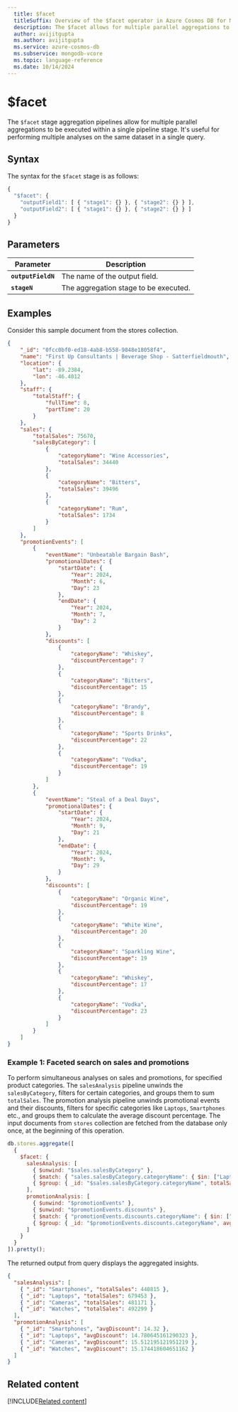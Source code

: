 ```yaml
---
  title: $facet
  titleSuffix: Overview of the $facet operator in Azure Cosmos DB for MongoDB (vCore)
  description: The $facet allows for multiple parallel aggregations to be executed within a single pipeline stage.
  author: avijitgupta
  ms.author: avijitgupta
  ms.service: azure-cosmos-db
  ms.subservice: mongodb-vcore
  ms.topic: language-reference
  ms.date: 10/14/2024
---
```


# $facet

The `$facet` stage aggregation pipelines allow for multiple parallel aggregations to be executed within a single pipeline stage. It's useful for performing multiple analyses on the same dataset in a single query.

## Syntax

The syntax for the `$facet` stage is as follows:

```javascript
{
  "$facet": {
    "outputField1": [ { "stage1": {} }, { "stage2": {} } ],
    "outputField2": [ { "stage1": {} }, { "stage2": {} } ]
  }
}
```

## Parameters

| Parameter | Description |
| --- | --- |
| **`outputFieldN`**| The name of the output field.|
| **`stageN`**| The aggregation stage to be executed.|

## Examples

Consider this sample document from the stores collection.
```json
{
    "_id": "0fcc0bf0-ed18-4ab8-b558-9848e18058f4",
    "name": "First Up Consultants | Beverage Shop - Satterfieldmouth",
    "location": {
        "lat": -89.2384,
        "lon": -46.4012
    },
    "staff": {
        "totalStaff": {
            "fullTime": 8,
            "partTime": 20
        }
    },
    "sales": {
        "totalSales": 75670,
        "salesByCategory": [
            {
                "categoryName": "Wine Accessories",
                "totalSales": 34440
            },
            {
                "categoryName": "Bitters",
                "totalSales": 39496
            },
            {
                "categoryName": "Rum",
                "totalSales": 1734
            }
        ]
    },
    "promotionEvents": [
        {
            "eventName": "Unbeatable Bargain Bash",
            "promotionalDates": {
                "startDate": {
                    "Year": 2024,
                    "Month": 6,
                    "Day": 23
                },
                "endDate": {
                    "Year": 2024,
                    "Month": 7,
                    "Day": 2
                }
            },
            "discounts": [
                {
                    "categoryName": "Whiskey",
                    "discountPercentage": 7
                },
                {
                    "categoryName": "Bitters",
                    "discountPercentage": 15
                },
                {
                    "categoryName": "Brandy",
                    "discountPercentage": 8
                },
                {
                    "categoryName": "Sports Drinks",
                    "discountPercentage": 22
                },
                {
                    "categoryName": "Vodka",
                    "discountPercentage": 19
                }
            ]
        },
        {
            "eventName": "Steal of a Deal Days",
            "promotionalDates": {
                "startDate": {
                    "Year": 2024,
                    "Month": 9,
                    "Day": 21
                },
                "endDate": {
                    "Year": 2024,
                    "Month": 9,
                    "Day": 29
                }
            },
            "discounts": [
                {
                    "categoryName": "Organic Wine",
                    "discountPercentage": 19
                },
                {
                    "categoryName": "White Wine",
                    "discountPercentage": 20
                },
                {
                    "categoryName": "Sparkling Wine",
                    "discountPercentage": 19
                },
                {
                    "categoryName": "Whiskey",
                    "discountPercentage": 17
                },
                {
                    "categoryName": "Vodka",
                    "discountPercentage": 23
                }
            ]
        }
    ]
}
```

### Example 1: Faceted search on sales and promotions

To perform simultaneous analyses on sales and promotions, for specified product categories. The `salesAnalysis` pipeline unwinds the `salesByCategory`, filters for certain categories, and groups them to sum `totalSales`. The promotion analysis pipeline unwinds promotional events and their discounts, filters for specific categories like `Laptops`, `Smartphones` etc., and groups them to calculate the average discount percentage. The input documents from `stores` collection are fetched from the database only once, at the beginning of this operation.

```javascript
db.stores.aggregate([
  {
    $facet: {
      salesAnalysis: [
        { $unwind: "$sales.salesByCategory" },
        { $match: { "sales.salesByCategory.categoryName": { $in: ["Laptops", "Smartphones", "Cameras", "Watches"] } } },
        { $group: { _id: "$sales.salesByCategory.categoryName", totalSales: { $sum: "$sales.salesByCategory.totalSales" } } }
      ],
      promotionAnalysis: [
        { $unwind: "$promotionEvents" },
        { $unwind: "$promotionEvents.discounts" },
        { $match: { "promotionEvents.discounts.categoryName": { $in: ["Laptops", "Smartphones", "Cameras", "Watches"] } } },
        { $group: { _id: "$promotionEvents.discounts.categoryName", avgDiscount: { $avg: "$promotionEvents.discounts.discountPercentage" } } }
      ]
    }
  }
]).pretty();
```

The returned output from query displays the aggregated insights.

```json
{
  "salesAnalysis": [
    { "_id": "Smartphones", "totalSales": 440815 },
    { "_id": "Laptops", "totalSales": 679453 },
    { "_id": "Cameras", "totalSales": 481171 },
    { "_id": "Watches", "totalSales": 492299 }
  ],
  "promotionAnalysis": [
    { "_id": "Smartphones", "avgDiscount": 14.32 },
    { "_id": "Laptops", "avgDiscount": 14.780645161290323 },
    { "_id": "Cameras", "avgDiscount": 15.512195121951219 },
    { "_id": "Watches", "avgDiscount": 15.174418604651162 }
  ]
}
```

## Related content

[!INCLUDE[Related content](../includes/related-content.md)]
